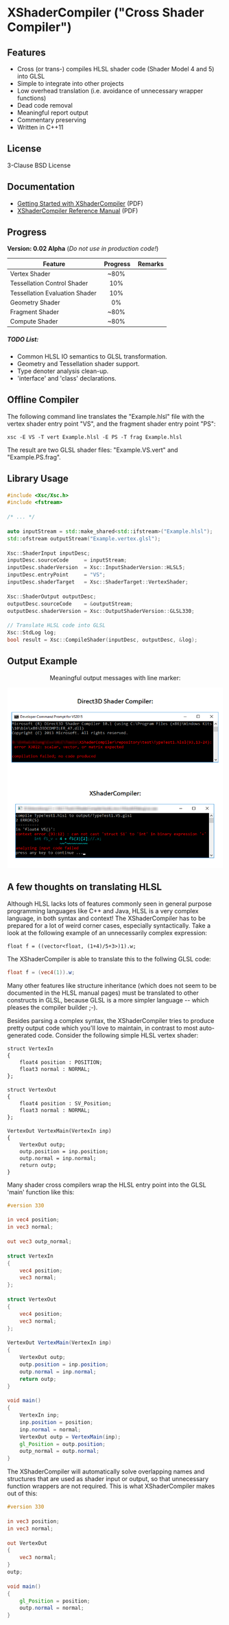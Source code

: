 # XShaderCompiler ("Cross Shader Compiler") #

Features
--------

* Cross (or trans-) compiles HLSL shader code (Shader Model 4 and 5) into GLSL
* Simple to integrate into other projects
* Low overhead translation (i.e. avoidance of unnecessary wrapper functions)
* Dead code removal
* Meaningful report output
* Commentary preserving
* Written in C++11

License
-------

3-Clause BSD License

Documentation
-------------

- [Getting Started with XShaderCompiler](https://github.com/LukasBanana/XShaderCompiler/blob/master/docu/GettingStarted/Getting%20Started%20with%20XShaderCompiler.pdf) (PDF)
- [XShaderCompiler Reference Manual](https://github.com/LukasBanana/XShaderCompiler/blob/master/docu/refman.pdf) (PDF)

Progress
--------

**Version: 0.02 Alpha** (*Do not use in production code!*)

| Feature | Progress | Remarks |
|---------|:--------:|---------|
| Vertex Shader | ~80% | |
| Tessellation Control Shader | 10% | |
| Tessellation Evaluation Shader | 10% | |
| Geometry Shader | 0% | |
| Fragment Shader | ~80% | |
| Compute Shader | ~80% | |

##### TODO List: #####
* Common HLSL IO semantics to GLSL transformation.
* Geometry and Tessellation shader support.
* Type denoter analysis clean-up.
* 'interface' and 'class' declarations.

Offline Compiler
----------------

The following command line translates the "Example.hlsl" file with the vertex shader entry point "VS", and the fragment shader entry point "PS":

```
xsc -E VS -T vert Example.hlsl -E PS -T frag Example.hlsl
```

The result are two GLSL shader files: "Example.VS.vert" and "Example.PS.frag".

Library Usage
-------------

```cpp
#include <Xsc/Xsc.h>
#include <fstream>

/* ... */

auto inputStream = std::make_shared<std::ifstream>("Example.hlsl");
std::ofstream outputStream("Example.vertex.glsl");

Xsc::ShaderInput inputDesc;
inputDesc.sourceCode     = inputStream;
inputDesc.shaderVersion  = Xsc::InputShaderVersion::HLSL5;
inputDesc.entryPoint     = "VS";
inputDesc.shaderTarget   = Xsc::ShaderTarget::VertexShader;

Xsc::ShaderOutput outputDesc;
outputDesc.sourceCode    = &outputStream;
outputDesc.shaderVersion = Xsc::OutputShaderVersion::GLSL330;

// Translate HLSL code into GLSL
Xsc::StdLog log;
bool result = Xsc::CompileShader(inputDesc, outputDesc, &log);
```

Output Example
--------------

<p align="center">Meaningful output messages with line marker:</p>
<p align="center"><img src="docu/screenshot_03.png" alt="docu/screenshot_03.png"/></p>

A few thoughts on translating HLSL
----------------------------------

Although HLSL lacks lots of features commonly seen in general purpose programming languages like C++ and Java,
HLSL is a very complex language, in both syntax and context!
The XShaderCompiler has to be prepared for a lot of weird corner cases, especially syntactically.
Take a look at the following example of an unnecessarily complex expression:
```hlsl
float f = ((vector<float, (1+4)/5+3>)1).w;
```
The XShaderCompiler is able to translate this to the follwing GLSL code:
```glsl
float f = (vec4(1)).w;
```
Many other features like structure inheritance (which does not seem to be documented in the HLSL manual pages)
must be translated to other constructs in GLSL, because GLSL is a more simpler language -- which pleases the compiler builder ;-).

Besides parsing a complex syntax, the XShaderCompiler tries to produce pretty output code which you'll love to maintain,
in contrast to most auto-generated code.
Consider the following simple HLSL vertex shader:
```hlsl
struct VertexIn
{
    float4 position : POSITION;
    float3 normal : NORMAL;
};

struct VertexOut
{
    float4 position : SV_Position;
    float3 normal : NORMAL;
};

VertexOut VertexMain(VertexIn inp)
{
    VertexOut outp;
    outp.position = inp.position;
    outp.normal = inp.normal;
    return outp;
}
```
Many shader cross compilers wrap the HLSL entry point into the GLSL 'main' function like this:
```glsl
#version 330

in vec4 position;
in vec3 normal;

out vec3 outp_normal;

struct VertexIn
{
    vec4 position;
    vec3 normal;
};

struct VertexOut
{
    vec4 position;
    vec3 normal;
};

VertexOut VertexMain(VertexIn inp)
{
    VertexOut outp;
    outp.position = inp.position;
    outp.normal = inp.normal;
    return outp;
}

void main()
{
    VertexIn inp;
    inp.position = position;
    inp.normal = normal;
    VertexOut outp = VertexMain(inp);
    gl_Position = outp.position;
    outp_normal = outp.normal;
}
```
The XShaderCompiler will automatically solve overlapping names and structures that are used as shader input or output,
so that unnecessary function wrappers are not required. This is what XShaderCompiler makes out of this:
```glsl
#version 330

in vec3 position;
in vec3 normal;

out VertexOut
{
    vec3 normal;
}
outp;

void main()
{
    gl_Position = position;
    outp.normal = normal;
}
```
